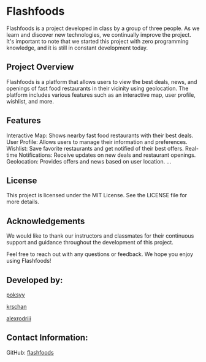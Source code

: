 # Flashfoods
Flashfoods is a project developed in class by a group of three people. As we learn and discover new technologies, we continually improve the project. It's important to note that we started this project with zero programming knowledge, and it is still in constant development today.

## Project Overview
Flashfoods is a platform that allows users to view the best deals, news, and openings of fast food restaurants in their vicinity using geolocation. The platform includes various features such as an interactive map, user profile, wishlist, and more.

## Features
Interactive Map: Shows nearby fast food restaurants with their best deals.
User Profile: Allows users to manage their information and preferences.
Wishlist: Save favorite restaurants and get notified of their best offers.
Real-time Notifications: Receive updates on new deals and restaurant openings.
Geolocation: Provides offers and news based on user location.
...

## License
This project is licensed under the MIT License. See the LICENSE file for more details.

## Acknowledgements
We would like to thank our instructors and classmates for their continuous support and guidance throughout the development of this project.

Feel free to reach out with any questions or feedback. We hope you enjoy using Flashfoods!

## Developed by:

[poksyy](https://github.com/poksyy)

[krschan](https://github.com/krschan)

[alexrodriii](https://github.com/alexrodriii)

## Contact Information:

GitHub: [flashfoods](https://github.com/krschan/flashfoods)






